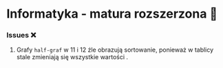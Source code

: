 # Informatyka - matura rozszerzona 🚀


### Issues ❌
1. Grafy `half-graf` w 11 i 12 źle obrazują sortowanie, ponieważ w tablicy stale zmieniają się wszystkie wartości
.
